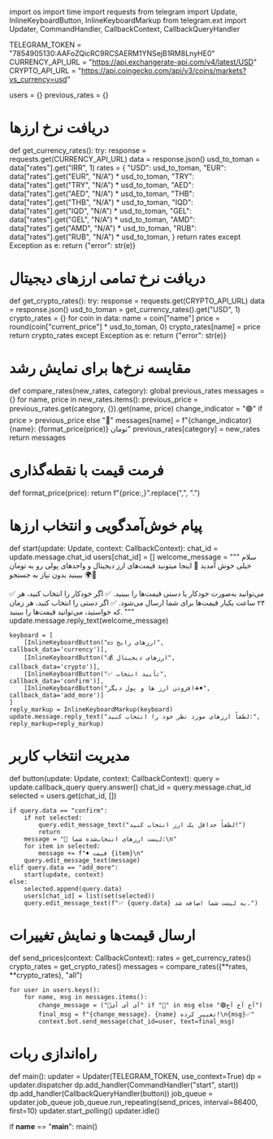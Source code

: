 import os
import time
import requests
from telegram import Update, InlineKeyboardButton, InlineKeyboardMarkup
from telegram.ext import Updater, CommandHandler, CallbackContext, CallbackQueryHandler

TELEGRAM_TOKEN = "7854905130:AAFoZQicRC9RCSAERM1YNSejB1RM8LnyHE0"
CURRENCY_API_URL = "https://api.exchangerate-api.com/v4/latest/USD"
CRYPTO_API_URL = "https://api.coingecko.com/api/v3/coins/markets?vs_currency=usd"

users = {}
previous_rates = {}

# دریافت نرخ ارزها
def get_currency_rates():
    try:
        response = requests.get(CURRENCY_API_URL)
        data = response.json()
        usd_to_toman = data["rates"].get("IRR", 1)
        rates = {
            "USD": usd_to_toman,
            "EUR": data["rates"].get("EUR", "N/A") * usd_to_toman,
            "TRY": data["rates"].get("TRY", "N/A") * usd_to_toman,
            "AED": data["rates"].get("AED", "N/A") * usd_to_toman,
            "THB": data["rates"].get("THB", "N/A") * usd_to_toman,
            "IQD": data["rates"].get("IQD", "N/A") * usd_to_toman,
            "GEL": data["rates"].get("GEL", "N/A") * usd_to_toman,
            "AMD": data["rates"].get("AMD", "N/A") * usd_to_toman,
            "RUB": data["rates"].get("RUB", "N/A") * usd_to_toman,
        }
        return rates
    except Exception as e:
        return {"error": str(e)}

# دریافت نرخ تمامی ارزهای دیجیتال
def get_crypto_rates():
    try:
        response = requests.get(CRYPTO_API_URL)
        data = response.json()
        usd_to_toman = get_currency_rates().get("USD", 1)
        crypto_rates = {}
        for coin in data:
            name = coin["name"]
            price = round(coin["current_price"] * usd_to_toman, 0)
            crypto_rates[name] = price
        return crypto_rates
    except Exception as e:
        return {"error": str(e)}

# مقایسه نرخ‌ها برای نمایش رشد
def compare_rates(new_rates, category):
    global previous_rates
    messages = {}
    for name, price in new_rates.items():
        previous_price = previous_rates.get(category, {}).get(name, price)
        change_indicator = "🟢" if price > previous_price else "🔴"
        messages[name] = f"{change_indicator} {name}: {format_price(price)} تومان"
        previous_rates[category] = new_rates
    return messages

# فرمت قیمت با نقطه‌گذاری
def format_price(price):
    return f"{price:,}".replace(",", ".")

# پیام خوش‌آمدگویی و انتخاب ارزها
def start(update: Update, context: CallbackContext):
    chat_id = update.message.chat_id
    users[chat_id] = []
    welcome_message = """
سلام خیلی خوش آمدید 💁
اینجا میتونید قیمت‌های ارز دیجیتال و واحدهای پولی رو به تومان ببینید بدون نیاز به جستجو 🌍💫

✅ می‌توانید به‌صورت خودکار یا دستی قیمت‌ها را ببینید.
✅ اگر خودکار را انتخاب کنید، هر ۲۴ ساعت یکبار قیمت‌ها برای شما ارسال می‌شود.
✅ اگر دستی را انتخاب کنید، هر زمان که خواستید، می‌توانید قیمت‌ها را ببینید.
    """
    update.message.reply_text(welcome_message)

    keyboard = [
        [InlineKeyboardButton("💵 ارزهای رایج", callback_data='currency')],
        [InlineKeyboardButton("💰 ارزهای دیجیتال", callback_data='crypto')],
        [InlineKeyboardButton("✅ تأیید انتخاب", callback_data='confirm')],
        [InlineKeyboardButton("افزودن ارز ها و پول دیگر➕♦️", callback_data='add_more')]
    ]
    reply_markup = InlineKeyboardMarkup(keyboard)
    update.message.reply_text("لطفاً ارزهای مورد نظر خود را انتخاب کنید:", reply_markup=reply_markup)

# مدیریت انتخاب کاربر
def button(update: Update, context: CallbackContext):
    query = update.callback_query
    query.answer()
    chat_id = query.message.chat_id
    selected = users.get(chat_id, [])
    
    if query.data == "confirm":
        if not selected:
            query.edit_message_text("لطفاً حداقل یک ارز انتخاب کنید!")
            return
        message = "📝 لیست ارزهای انتخاب‌شده شما:\n"
        for item in selected:
            message += f"♦️ قیمت {item}\n"
        query.edit_message_text(message)
    elif query.data == "add_more":
        start(update, context)
    else:
        selected.append(query.data)
        users[chat_id] = list(set(selected))
        query.edit_message_text(f"✅ {query.data} به لیست شما اضافه شد.")

# ارسال قیمت‌ها و نمایش تغییرات
def send_prices(context: CallbackContext):
    rates = get_currency_rates()
    crypto_rates = get_crypto_rates()
    messages = compare_rates({**rates, **crypto_rates}, "all")
    
    for user in users.keys():
        for name, msg in messages.items():
            change_message = ("🔴آی آی آی" if "🔴" in msg else "🟢آخ آخ آخ")
            final_msg = f"{change_message}، {name} تغییر کرده!\n{msg}✅"
            context.bot.send_message(chat_id=user, text=final_msg)

# راه‌اندازی ربات
def main():
    updater = Updater(TELEGRAM_TOKEN, use_context=True)
    dp = updater.dispatcher
    dp.add_handler(CommandHandler("start", start))
    dp.add_handler(CallbackQueryHandler(button))
    job_queue = updater.job_queue
    job_queue.run_repeating(send_prices, interval=86400, first=10)
    updater.start_polling()
    updater.idle()

if __name__ == "__main__":
    main()

